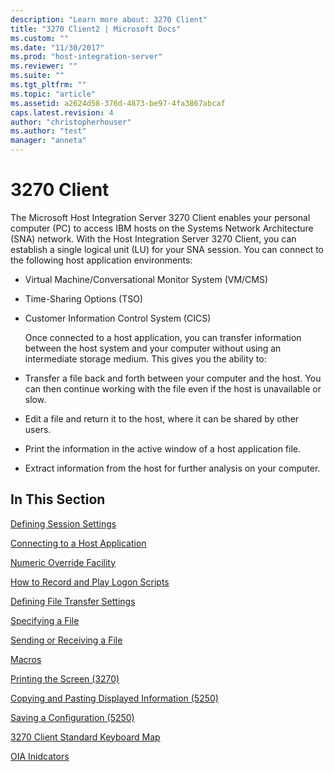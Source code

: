 ```yaml
---
description: "Learn more about: 3270 Client"
title: "3270 Client2 | Microsoft Docs"
ms.custom: ""
ms.date: "11/30/2017"
ms.prod: "host-integration-server"
ms.reviewer: ""
ms.suite: ""
ms.tgt_pltfrm: ""
ms.topic: "article"
ms.assetid: a2624d58-376d-4873-be97-4fa3867abcaf
caps.latest.revision: 4
author: "christopherhouser"
ms.author: "test"
manager: "anneta"
---
```

# 3270 Client
The Microsoft Host Integration Server 3270 Client enables your personal computer (PC) to access IBM hosts on the Systems Network Architecture (SNA) network. With the Host Integration Server 3270 Client, you can establish a single logical unit (LU) for your SNA session. You can connect to the following host application environments:  
  
- Virtual Machine/Conversational Monitor System (VM/CMS)  
  
- Time-Sharing Options (TSO)  
  
- Customer Information Control System (CICS)  
  
  Once connected to a host application, you can transfer information between the host system and your computer without using an intermediate storage medium. This gives you the ability to:  
  
- Transfer a file back and forth between your computer and the host. You can then continue working with the file even if the host is unavailable or slow.  
  
- Edit a file and return it to the host, where it can be shared by other users.  
  
- Print the information in the active window of a host application file.  
  
- Extract information from the host for further analysis on your computer.  
  
## In This Section  
 [Defining Session Settings](../core/defining-session-settings2.md)  
  
 [Connecting to a Host Application](../core/connecting-to-a-host-application1.md)  
  
 [Numeric Override Facility](../core/numeric-override-facility2.md)  
  
 [How to Record and Play Logon Scripts](../core/how-to-record-and-play-logon-scripts2.md)  
  
 [Defining File Transfer Settings](../core/defining-file-transfer-settings1.md)  
  
 [Specifying a File](../core/specifying-a-file1.md)  
  
 [Sending or Receiving a File](../core/sending-or-receiving-a-file1.md)  
  
 [Macros](../core/macros2.md)  
  
 [Printing the Screen (3270)](../core/printing-the-screen-3270-1.md)  
  
 [Copying and Pasting Displayed Information (5250)](../core/copying-and-pasting-displayed-information-5250-2.md)  
  
 [Saving a Configuration (5250)](../core/saving-a-configuration-5250-2.md)  
  
 [3270 Client Standard Keyboard Map](../core/3270-client-standard-keyboard-map2.md)  
  
 [OIA Inidcators](../core/oia-inidcators2.md)
